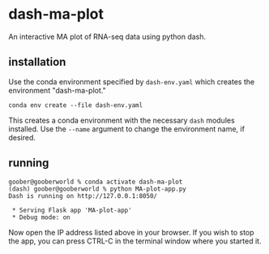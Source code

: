 # dash-ma-plot

An interactive MA plot of RNA-seq data using python dash.

## installation

Use the conda environment specified by `dash-env.yaml` which creates the environment "dash-ma-plot."

```
conda env create --file dash-env.yaml
```

This creates a conda environment with the necessary `dash` modules installed. Use the `--name` argument to
change the environment name, if desired.

## running

```
goober@gooberworld % conda activate dash-ma-plot
(dash) goober@gooberworld % python MA-plot-app.py
Dash is running on http://127.0.0.1:8050/

 * Serving Flask app 'MA-plot-app'
 * Debug mode: on
```

Now open the IP address listed above in your browser. If you wish to stop the app, you can press CTRL-C in the terminal window where you started it.
